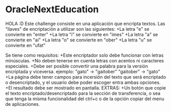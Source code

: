 # OracleNextEducation
HOLA :D
Este challenge consiste en una aplicación que encripta textos.
Las "llaves" de encriptación a utilizar son las siguientes:
  +La letra "e" se convierte en "enter"
  +La letra "i" se convierte en "imes"
  +La letra "a" se convierte en "ai"
  +La letra "o" se convierte en "ober"
  +La letra "u" se convierte en "ufat"

Se tiene como requisitos:
  +Este encriptador solo debe funcionar con letras minúsculas.
  +No deben tenerse en cuenta letras con acentos ni caracteres especiales.
  +Debe ser posible convertir una palabra para la versión encriptada y viceversa. 
    ejemplo:
    "gato" -> "gaitober"
    "gaitober" -> "gato"
  +La página debe tener campos para incersión del texto que será encriptado o desencriptado, y el usuario debe poder      escoger entra ambas opciones.
  +El resultado debe ser mostrado en pantalla.
EXTRAS:
  +Un botón que copie el texto encriptado/desencriptado para la sección de transferencia, o sea que tenga la misma        funcionalidad del ctrl+c o de la opción copiar del menu de aplicaciones.
